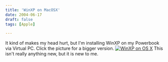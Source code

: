 ```yaml
---
title: 'WinXP on MacOSX'
date: 2004-06-17
draft: false
tags: [Apple]

---
```


It kind of makes my head hurt, but I'm installing WinXP on my Powerbook via Virtual PC. Click the picture for a bigger version. [![WinXP on OS X](http://www.mennoboy.com/chris/archives/images/work/xponosx-thumb.jpg)](http://www.mennoboy.com/chris/archives/images/work/xponosx.jpg) This isn't really anything new, but it is new to me.